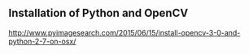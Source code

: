 ## Installation of Python and OpenCV
http://www.pyimagesearch.com/2015/06/15/install-opencv-3-0-and-python-2-7-on-osx/


